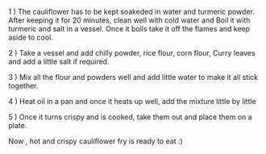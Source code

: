 1 ) The cauliflower has to be kept soakeded in water and turmeric powder. After keeping it for 20 minutes, clean well with cold water and Boil it with turmeric and salt in a vessel. Once it boils take it off the flames and keep aside to cool.

2 ) Take a vessel and add chilly powder, rice flour, corn flour, Curry leaves and add a little salt if required. 

3 ) Mix all the flour and powders well and add little water to make it all stick together.

4 ) Heat oil in a pan and once it heats up well, add the mixture little by little

5 ) Once it turns crispy and is cooked, take them out and place them on a plate.

Now , hot and crispy cauliflower fry is ready to eat :)